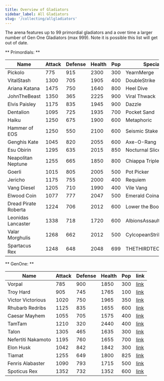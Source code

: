 ```yaml
---
title: Overview of Gladiators
sidebar_label: All Gladiators
slug: '/collecting/allgladiators'
---
```


The arena features up to 99 primordial gladiators and a over time a larger number of Gen One Gladiators (max 999).  Note it is possible this list will get out of date.

** Primordials: **

| Name  	| Attack   	| Defense  	| Health   	| Pop  	| Special  	| link  |
|---	|---	|---	|---    |---    |---    |---    |
| Pickolo  	| 775  	| 915  	| 2300  | 300   | YearnMerge    | [link](https://arena.cryptocolosseum.com/gladiator/1)  |
| VitalStash	| 1300	| 705  	| 1905  | 400   | DoubleStrike  | [link](https://arena.cryptocolosseum.com/gladiator/2)  |
| Ariana Katana	| 1475	| 750	| 1640	| 800   | Heel Dive  | [link](https://arena.cryptocolosseum.com/gladiator/3)  |
| JohnTheBeast	| 1350	| 365	| 2225	| 900   | Viral Thwack  | [link](https://arena.cryptocolosseum.com/gladiator/4)  |
| Elvis Paisley	| 1175	| 835	| 1945	| 900   | Dazzle  | [link](https://arena.cryptocolosseum.com/gladiator/5)  |
| Dentalion	| 1095	| 725	| 1935	| 700   | Pocket Sand  | [link](https://arena.cryptocolosseum.com/gladiator/6)  |
| Haiku	| 1250	| 675	| 1900	| 600   | Metaphoric  | [link](https://arena.cryptocolosseum.com/gladiator/7)  |
| Hammer of EOS	| 1250	| 550	| 2100	| 600   | Seismic Stake  | [link](https://arena.cryptocolosseum.com/gladiator/8)  |
| Genghis Kate	| 1045	| 820	| 2055	| 600   | Axe-O-Rang  | [link](https://arena.cryptocolosseum.com/gladiator/9)  |
| Esu Obirin	| 1295	| 635	| 2015	| 850   | Nocturnal Slice  | [link](https://arena.cryptocolosseum.com/gladiator/10)  |
| Neapolitan Neptune	| 1255	| 665	| 1850	| 800   | Chiappa Triple  | [link](https://arena.cryptocolosseum.com/gladiator/11)  |
| Goerli	| 1015	| 805	| 2005	| 500  | Pot Picker  | [link](https://arena.cryptocolosseum.com/gladiator/12)  |
| Jericho	| 1175	| 755	| 2000	| 400   | Requiem  | [link](https://arena.cryptocolosseum.com/gladiator/13)  |
| Vang Diesel	| 1205	| 710	| 1990	| 400   | Vile Vang  | [link](https://arena.cryptocolosseum.com/gladiator/15)  |
| Elwood Coin	| 1077	| 777	| 2047	| 500   | Emerald Coinado  | [link](https://arena.cryptocolosseum.com/gladiator/24)  |
| Dread Pirate Roberta	| 1224	| 706	| 2012	| 600   | Lower the Boom  | [link](https://arena.cryptocolosseum.com/gladiator/25)  |
| Leonidas Lancaster	| 1338	| 718	| 1720	| 600   | AlbionsAssault  | [link](https://arena.cryptocolosseum.com/gladiator/30)  |
| Valar Morghulis	| 1268	| 662	| 2012	| 500   | CylcopeanStrike  | [link](https://arena.cryptocolosseum.com/gladiator/32)  |
| Spartacus Rex	| 1248	| 648	| 2048	| 699   | THETHIRDTECHNIQUE  | [link](https://arena.cryptocolosseum.com/gladiator/35)  |

** GenOne: **

| Name  	| Attack   	| Defense  	| Health   	| Pop  	| link  	|
|---	|---	|---	|---    |---    |---    |
| Vorpal    | 785    | 900    |	1850    |  300  |	[link](https://arena.cryptocolosseum.com/gladiator/16) |
| Troy Hard    | 905    | 745    |	1765    |  100  | [link](https://arena.cryptocolosseum.com/gladiator/17) |
| Victor Victorious | 1020	| 750	| 1965  | 350 | [link](https://arena.cryptocolosseum.com/gladiator/18) |
| Rhubarb Redribs | 1125	| 835	| 1655| 600 | [link](https://arena.cryptocolosseum.com/gladiator/19) |
| Caesar Mayhem | 1055	| 705	| 1575| 400 | [link](https://arena.cryptocolosseum.com/gladiator/20) |
| TamTam | 1210	| 320	| 2440	| 400   | [link](https://arena.cryptocolosseum.com/gladiator/21) |
| Talon | 1305	| 465	| 1635	| 300   | [link](https://arena.cryptocolosseum.com/gladiator/22) |
| Nefertiti Nakamoto | 1195	| 760	| 1655	| 700   | [link](https://arena.cryptocolosseum.com/gladiator/23) |
| Elon Husk | 1042 | 842 | 1842	| 300 | [link](https://arena.cryptocolosseum.com/gladiator/27) |
| Tiamat | 1255 | 649 | 1800	| 825 | [link](https://arena.cryptocolosseum.com/gladiator/31) |
| Fenris Alabaster | 1090 | 793 | 1715	| 500 | [link](https://arena.cryptocolosseum.com/gladiator/33) |
| Spoticus Rex | 1352 | 732 | 1352	| 600 | [link](https://arena.cryptocolosseum.com/gladiator/34) |

